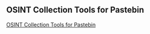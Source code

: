 ## OSINT Collection Tools for Pastebin

[OSINT Collection Tools for Pastebin](https://jakecreps.com/2019/05/08/osint-collection-tools-for-pastebin/)
